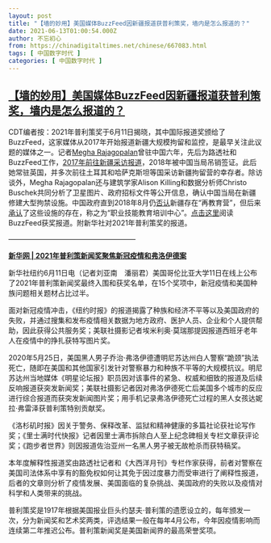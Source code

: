 ```yaml
---
layout: post
title: "【墙的妙用】美国媒体BuzzFeed因新疆报道获普利策奖，墙内是怎么报道的？"
date: 2021-06-13T01:00:54.000Z
author: 不忘初心
from: https://chinadigitaltimes.net/chinese/667083.html
tags: [ 中国数字时代 ]
categories: [ 中国数字时代 ]
---
```

<!--1623546054000-->
[【墙的妙用】美国媒体BuzzFeed因新疆报道获普利策奖，墙内是怎么报道的？](https://chinadigitaltimes.net/chinese/667083.html)
------

<div>
<p>CDT编者按：2021年普利策奖于6月11日揭晓，其中国际报道奖颁给了BuzzFeed，这家媒体从2017年开始报道新疆大规模拘留和监控，是最早关注此议题的媒体之一。记者<a href="https://www.buzzfeednews.com/author/meghara" title="Megha Rajagopalan">Megha Rajagopalan</a>曾驻中国六年，先后为路透社和BuzzFeed工作，<a href="https://www.buzzfeednews.com/article/meghara/the-police-state-of-the-future-is-already-here" title="2017年前往新疆采访报道">2017年前往新疆采访报道</a>，2018年被中国当局吊销签证。此后她常驻英国，并多次前往土耳其和哈萨克斯坦等国采访新疆拘留营的幸存者。除访谈外，Megha Rajagopalan还与建筑学家Alison Killing和数据分析师Christo Buschek共同分析了卫星图片、政府招标文件等公开信息，确认中国当局在新疆修建大型拘禁设施。中国政府直到2018年8月仍<a href="https://cn.nytimes.com/china/20180814/china-xinjiang-un/?" title="否认">否认</a>新疆存在“再教育营”，但后来<a href="https://www.guancha.cn/politics/2018_10_10_474949.shtml" title="承认">承认</a>了这些设施的存在，称之为“职业技能教育培训中心”。<a href="https://www.buzzfeednews.com/article/meghara/china-new-internment-camps-xinjiang-uighurs-muslims" title="点击这里">点击这里</a>阅读BuzzFeed获奖报道。附新华社对2021年普利策奖的报道。</p><p>——————————————————</p><p><a href="http://www.xinhuanet.com/world/2021-06/12/c_1127557693.htm" title="**新华网 | 2021年普利策新闻奖聚焦新冠疫情和弗洛伊德案**"><strong>新华网 | 2021年普利策新闻奖聚焦新冠疫情和弗洛伊德案</strong></a></p><p>新华社纽约6月11日电（记者刘亚南　潘丽君）美国哥伦比亚大学11日在线上公布了2021年普利策新闻奖最终入围和获奖名单，在15个奖项中，新冠疫情和美国种族问题相关题材占比过半。</p><p>面对新冠疫情冲击，《纽约时报》的报道揭露了种族和经济不平等以及美国政府的失败，并通过搜集和发布疫情相关数据为地方政府、医护人员、企业和个人提供帮助，因此获得公共服务奖；美联社摄影记者埃米利奥·莫瑞那提因报道西班牙老年人在疫情中的挣扎获特写图片奖。</p><p>2020年5月25日，美国黑人男子乔治·弗洛伊德遭明尼苏达州白人警察“跪颈”执法死亡，随即在美国和其他国家引发针对警察暴力和种族不平等的大规模抗议。明尼苏达州当地媒体《明星论坛报》职员因对该事件的紧急、权威和细致的报道及后续反响报道获突发新闻奖；美联社摄影记者因对弗洛伊德死亡后美国多个城市的反应进行综合报道而获突发新闻图片奖；用手机记录弗洛伊德死亡过程的黑人女孩达妮拉·弗雷泽获普利策特别贡献奖。</p><p>《洛杉矶时报》因关于警务、保释改革、监狱和精神健康的多篇社论获社论写作奖；《里士满时代快报》记者因里士满市拆除白人至上纪念碑相关专栏文章获评论奖；《跑步者世界》则因报道佐治亚州一名黑人男子被无故枪杀而获特稿奖。</p><p>本年度解释性报道奖由路透社记者和《大西洋月刊》专栏作家获得，前者对警察在美国司法体系中享有的豁免权如何让其免于因过度暴力而受审进行了阐释性报道，后者的文章则分析了疫情发展、美国面临的复杂挑战、美国政府的失败以及疫情对科学和人类带来的挑战。</p><p>普利策奖是1917年根据美国报业巨头约瑟夫·普利策的遗愿设立的，每年颁发一次，分为新闻奖和艺术奖两类，评选结果一般在每年4月公布，今年因疫情影响而连续第二年推迟公布。普利策新闻奖是美国新闻界的最高荣誉奖项。</p>
</div>
